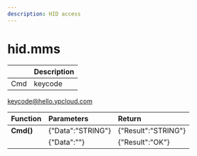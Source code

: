 ```yaml
---
description: HID access
---
```


# hid.mms

|  | Description |
| :--- | :--- |
| Cmd | keycode |

keycode@hello.ypcloud.com

| Function | Parameters | Return |
| :--- | :--- | :--- |
| **Cmd\(\)** | {"Data":"STRING"} | {"Result":"STRING"} |
|  | {"Data":""} | {"Result":"OK"} |

